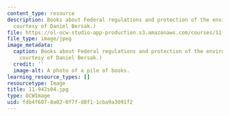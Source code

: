 ```yaml
---
content_type: resource
description: Books about Federal regulations and protection of the environment. (Image
  courtesy of Daniel Bersak.)
file: https://ol-ocw-studio-app-production.s3.amazonaws.com/courses/11-942-use-of-joint-fact-finding-in-science-intensive-policy-disputes-part-ii-spring-2004/fdb4f6078a020f7fd8f11cba9a3091f2_11-942s04.jpg
file_type: image/jpeg
image_metadata:
  caption: Books about Federal regulations and protection of the environment. (Image
    courtesy of Daniel Bersak.)
  credit: ''
  image-alt: A photo of a pile of books.
learning_resource_types: []
resourcetype: Image
title: 11-942s04.jpg
type: OCWImage
uid: fdb4f607-8a02-0f7f-d8f1-1cba9a3091f2
---
```

